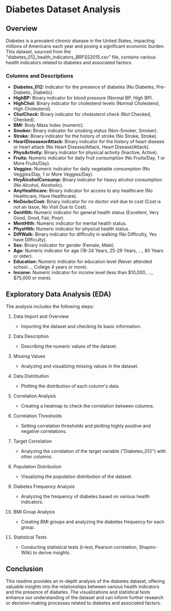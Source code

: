# Diabetes Dataset Analysis

## Overview

Diabetes is a prevalent chronic disease in the United States, impacting millions of Americans each year and posing a significant economic burden. This dataset, sourced from the "diabetes_012_health_indicators_BRFSS2015.csv" file, contains various health indicators related to diabetes and associated factors.

### Columns and Descriptions

- **Diabetes_012:** Indicator for the presence of diabetes (No Diabetes, Pre-Diabetic, Diabetic).
- **HighBP:** Binary indicator for blood pressure (Normal BP, High BP).
- **HighChol:** Binary indicator for cholesterol levels (Normal Cholesterol, High Cholesterol).
- **CholCheck:** Binary indicator for cholesterol check (Not Checked, Checked).
- **BMI:** Body Mass Index (numeric).
- **Smoker:** Binary indicator for smoking status (Non-Smoker, Smoker).
- **Stroke:** Binary indicator for the history of stroke (No Stroke, Stroke).
- **HeartDiseaseorAttack:** Binary indicator for the history of heart disease or heart attack (No Heart Disease/Attack, Heart Disease/Attack).
- **PhysActivity:** Binary indicator for physical activity (Inactive, Active).
- **Fruits:** Numeric indicator for daily fruit consumption (No Fruits/Day, 1 or More Fruits/Day).
- **Veggies:** Numeric indicator for daily vegetable consumption (No Veggies/Day, 1 or More Veggies/Day).
- **HvyAlcoholConsump:** Binary indicator for heavy alcohol consumption (No Alcohol, Alcoholic).
- **AnyHealthcare:** Binary indicator for access to any healthcare (No Healthcare, Have Healthcare).
- **NoDocbcCost:** Binary indicator for no doctor visit due to cost (Cost is not an Issue, No Visit Due to Cost).
- **GenHlth:** Numeric indicator for general health status (Excellent, Very Good, Good, Fair, Poor).
- **MentHlth:** Numeric indicator for mental health status.
- **PhysHlth:** Numeric indicator for physical health status.
- **DiffWalk:** Binary indicator for difficulty in walking (No Difficulty, Yes have Difficulty).
- **Sex:** Binary indicator for gender (Female, Male).
- **Age:** Numeric indicator for age (18-24 Years, 25-29 Years, ..., 80 Years or older).
- **Education:** Numeric indicator for education level (Never attended school..., College 4 years or more).
- **Income:** Numeric indicator for income level (less than $10,000, ..., $75,000 or more).

## Exploratory Data Analysis (EDA)

The analysis includes the following steps:

1. Data Import and Overview
   - Importing the dataset and checking its basic information.

2. Data Description
   - Describing the numeric values of the dataset.

3. Missing Values
   - Analyzing and visualizing missing values in the dataset.

4. Data Distribution
   - Plotting the distribution of each column's data.

5. Correlation Analysis
   - Creating a heatmap to check the correlation between columns.

6. Correlation Thresholds
   - Setting correlation thresholds and plotting highly positive and negative correlations.

7. Target Correlation
   - Analyzing the correlation of the target variable ("Diabetes_012") with other columns.

8. Population Distribution
   - Visualizing the population distribution of the dataset.

9. Diabetes Frequency Analysis
   - Analyzing the frequency of diabetes based on various health indicators.

10. BMI Group Analysis
    - Creating BMI groups and analyzing the diabetes frequency for each group.

11. Statistical Tests
    - Conducting statistical tests (t-test, Pearson correlation, Shapiro-Wilk) to derive insights.

## Conclusion

This readme provides an in-depth analysis of the diabetes dataset, offering valuable insights into the relationships between various health indicators and the presence of diabetes. The visualizations and statistical tests enhance our understanding of the dataset and can inform further research or decision-making processes related to diabetes and associated factors.
